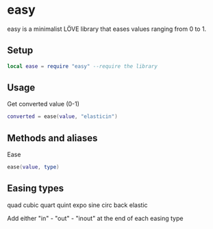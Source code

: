 easy
==============

easy is a minimalist LÖVE library that eases values ranging from 0 to 1.

Setup
----------------

```lua
local ease = require "easy" --require the library
```

Usage
----------------

Get converted value (0-1)
```lua
converted = ease(value, "elasticin")
```

Methods and aliases
----------------

Ease
```lua
ease(value, type)
```

Easing types
----------------

quad
cubic
quart
quint
expo
sine
circ
back
elastic

Add either "in" - "out" - "inout" at the end of each easing type

